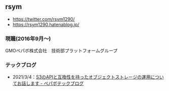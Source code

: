 ## rsym

 - https://twitter.com/rsym1290/
 - https://rsym1290.hatenablog.jp/

### 現職(2016年9月〜)

GMOペパボ株式会社　技術部プラットフォームグループ

### テックブログ

 - 2021/3/4：[S3のAPIと互換性を持ったオブジェクトストレージの運用についてお話します \- ペパボテックブログ](https://tech.pepabo.com/2021/03/04/about-bayt/)
